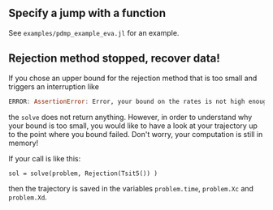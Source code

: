 ## Specify a jump with a function
See `examples/pdmp_example_eva.jl` for an example.

## Rejection method stopped, recover data!

If you chose an upper bound for the rejection method that is too small and triggers an interruption like

```julia
ERROR: AssertionError: Error, your bound on the rates is not high enough!, [26.730756983739408, 20.0]
```

the `solve` does not return anything. However, in order to understand why your bound is too small, you would like to have a look at your trajectory up to the point where you bound failed. Don't worry, your computation is still in memory!

If your call is like this:

```
sol = solve(problem, Rejection(Tsit5()) )
```
then the trajectory is saved in the variables `problem.time`, `problem.Xc` and `problem.Xd`.